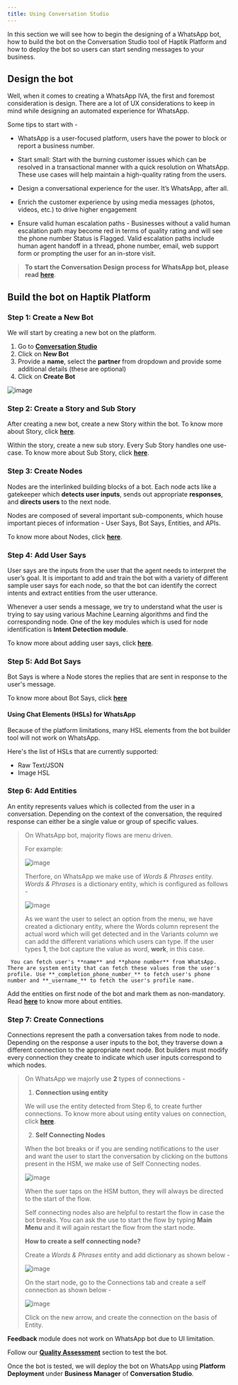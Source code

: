 ```yaml
---
title: Using Conversation Studio
---
```


In this section we will see how to begin the designing of a WhatsApp bot, how to build the bot on the Conversation Studio tool of Haptik Platform and how to deploy the bot so users can start sending messages to your business.

## Design the bot

Well, when it comes to creating a WhatsApp IVA, the first and foremost consideration is design. There are a lot of UX considerations to keep in mind while designing an automated experience for WhatsApp.

Some tips to start with -

- WhatsApp is a user-focused platform, users have the power to block or report a business number.

- Start small: Start with the burning customer issues which can be resolved in a transactional manner with a quick resolution on WhatsApp. These use cases will help maintain a high-quality rating from the users.

- Design a conversational experience for the user. It’s WhatsApp, after all.

- Enrich the customer experience by using media messages (photos, videos, etc.) to drive higher engagement

- Ensure valid human escalation paths - Businesses without a valid human escalation path may become red in terms of quality rating and will see the phone number Status is Flagged. Valid escalation paths include human agent handoff in a thread, phone number, email, web support form or prompting the user for an in-store visit.

> **To start the Conversation Design process for WhatsApp bot, please read** [**here**](https://docs.haptik.ai/bot-builder/basic/navigation-on-whatsapp).

## Build the bot on Haptik Platform

### Step 1: Create a New Bot

We will start by creating a new bot on the platform. 

1. Go to [**Conversation Studio**](https://staging.hellohaptik.com/mogambo/#/bots)
2. Click on **New Bot**
3. Provide a **name**, select the **partner** from dropdown and provide some additional details (these are optional)
4. Click on **Create Bot**

![image](https://user-images.githubusercontent.com/75118325/114122315-a5c97500-990d-11eb-999f-425e88d6add9.png)

### Step 2: Create a Story and Sub Story

After creating a new bot, create a new Story within the bot. 
To know more about Story, click [**here**](https://docs.haptik.ai/bot-builder/basic/creating-story).

Within the story, create a new sub story. Every Sub Story handles one use-case. 
To know more about Sub Story, click [**here**](https://docs.haptik.ai/bot-builder/basic/creating-story).

### Step 3: Create Nodes

Nodes are the interlinked building blocks of a bot. Each node acts like a gatekeeper which **detects user inputs**, sends out appropriate **responses**, and **directs users** to the next node. 

Nodes are composed of several important sub-components, which house important pieces of information - User Says, Bot Says, Entities, and APIs.

To know more about Nodes, click [**here**](https://docs.haptik.ai/bot-builder/basic/creating-nodes).

### Step 4: Add User Says

User says are the inputs from the user that the agent needs to interpret the user’s goal. It is important to add and train the bot with a variety of different sample user says for each node, so that the bot can identify the correct intents and extract entities from the user utterance.

Whenever a user sends a message, we try to understand what the user is trying to say using various Machine Learning algorithms and find the corresponding node. One of the key modules which is used for node identification is **Intent Detection module**.

To know more about adding user says, click [**here**](https://docs.haptik.ai/bot-builder/basic/user-says-guidelines).

### Step 5: Add Bot Says
Bot Says is where a Node stores the replies that are sent in response to the user's message. 

To know more about Bot Says, click [**here**](https://docs.haptik.ai/bot-builder/basic/bot-says)

#### Using Chat Elements (HSLs) for WhatsApp

Because of the platform limitations, many HSL elements from the bot builder tool will not work on WhatsApp.

Here's the list of HSLs that are currently supported:
- Raw Text/JSON
- Image HSL

### Step 6: Add Entities

An entity represents values which is collected from the user in a conversation. Depending on the context of the conversation, the required response can either be a single value or group of specific values.

> On WhatsApp bot, majority flows are menu driven.
>
> For example:
> 
> ![image](https://user-images.githubusercontent.com/75118325/114123566-3012d880-9910-11eb-87cc-963f41cc5f0f.png)
> 
> Therfore, on WhatsApp we make use of _Words & Phrases_ entity. _Words & Phrases_ is a dictionary entity, which is configured as follows -
> 
> ![image](https://user-images.githubusercontent.com/75118325/114123921-eecef880-9910-11eb-8434-758033b8db25.png)
> 
> As we want the user to select an option from the menu, we have created a dictionary entity, where the Words column represent the actual word which will get detected and in the Variants column we can add the different variations which users can type. If the user types **1**, the bot capture the value as word, **work**, in this case.

`
You can fetch user's **name** and **phone number** from WhatsApp.
There are system entity that can fetch these values from the user's profile.
Use **_completion_phone_number_** to fetch user's phone number and **_username_** to fetch the user's profile name.`

Add the entities on first node of the bot and mark them as non-mandatory. Read [**here**](https://docs.haptik.ai/bot-builder/basic/entities) to know more about entities.

### Step 7: Create Connections

Connections represent the path a conversation takes from node to node. Depending on the response a user inputs to the bot, they traverse down a different connection to the appropriate next node. Bot builders must modify every connection they create to indicate which user inputs correspond to which nodes.

> On WhatsApp we majorly use **2** types of connections -
> 
> 1. **Connection using entity**
> 
> We will use the entity detected from Step 6, to create further connections. To know more about using entity values on connection, click [**here**](https://docs.haptik.ai/bot-builder/basic/connections#static-node-to-static-node-connection-transition).
> 
> 2. **Self Connecting Nodes**
> 
> When the bot breaks or if you are sending notifications to the user and want the user to start the conversation by clicking on the buttons present in the HSM, we make use of Self Connecting nodes.
> 
> ![image](https://user-images.githubusercontent.com/75118325/114124738-b6301e80-9912-11eb-8b4f-76cd0f27df82.png)
>
> When the suer taps on the HSM button, they will always be directed to the start of the flow. 
> 
> Self connecting nodes also are helpful to restart the flow in case the bot breaks. 
> You can ask the use to start the flow by typing **Main Menu** and it will again restart the flow from the start node.
> 
> **How to create a self connecting node?**
> 
> Create a _Words & Phrases_ entity and add dictionary as shown below - 
> 
> ![image](https://user-images.githubusercontent.com/75118325/114125969-2344b380-9915-11eb-903e-9dd87883b0c7.png)
> 
> On the start node, go to the Connections tab and create a self connection as shown below - 
> 
> ![image](https://user-images.githubusercontent.com/75118325/114126605-62bfcf80-9916-11eb-92d2-e07a512304ed.png)
> 
> Click on the new arrow, and create the connection on the basis of Entity.

**Feedback** module does not work on WhatsApp bot due to UI limitation.

Follow our [**Quality Assessment**](https://docs.haptik.ai/bot-builder/basic/testing-bot) section to test the bot.

Once the bot is tested, we will deploy the bot on WhatsApp using **Platform Deployment** under **Business Manager** of **Conversation Studio**.
